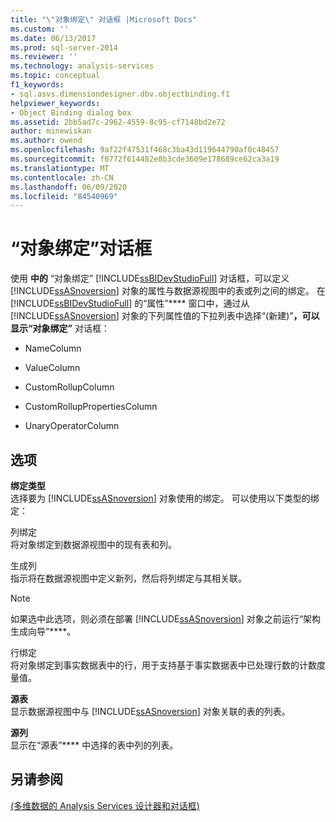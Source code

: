 ```yaml
---
title: "\"对象绑定\" 对话框 |Microsoft Docs"
ms.custom: ''
ms.date: 06/13/2017
ms.prod: sql-server-2014
ms.reviewer: ''
ms.technology: analysis-services
ms.topic: conceptual
f1_keywords:
- sql.asvs.dimensiondesigner.dbv.objectbinding.f1
helpviewer_keywords:
- Object Binding dialog box
ms.assetid: 2bb5ad7c-2962-4559-8c95-cf7148bd2e72
author: minewiskan
ms.author: owend
ms.openlocfilehash: 9af22f47531f468c3ba43d119644790af0c48457
ms.sourcegitcommit: f0772f614482e0b3cde3609e178689ce62ca3a19
ms.translationtype: MT
ms.contentlocale: zh-CN
ms.lasthandoff: 06/09/2020
ms.locfileid: "84540969"
---
```

# <a name="object-binding-dialog-box"></a>“对象绑定”对话框
  使用 **中的** “对象绑定” [!INCLUDE[ssBIDevStudioFull](../includes/ssbidevstudiofull-md.md)] 对话框，可以定义 [!INCLUDE[ssASnoversion](../includes/ssasnoversion-md.md)] 对象的属性与数据源视图中的表或列之间的绑定。 在 [!INCLUDE[ssBIDevStudioFull](../includes/ssbidevstudiofull-md.md)] 的“属性”**** 窗口中，通过从 [!INCLUDE[ssASnoversion](../includes/ssasnoversion-md.md)] 对象的下列属性值的下拉列表中选择“(新建)”****，可以显示“对象绑定”**** 对话框：  
  
-   NameColumn  
  
-   ValueColumn  
  
-   CustomRollupColumn  
  
-   CustomRollupPropertiesColumn  
  
-   UnaryOperatorColumn  
  
## <a name="options"></a>选项  
 **绑定类型**  
 选择要为 [!INCLUDE[ssASnoversion](../includes/ssasnoversion-md.md)] 对象使用的绑定。 可以使用以下类型的绑定：  
  
 列绑定  
 将对象绑定到数据源视图中的现有表和列。  
  
 生成列  
 指示将在数据源视图中定义新列，然后将列绑定与其相关联。  
  
> [!NOTE]  
>  如果选中此选项，则必须在部署 [!INCLUDE[ssASnoversion](../includes/ssasnoversion-md.md)] 对象之前运行“架构生成向导”****。  
  
 行绑定  
 将对象绑定到事实数据表中的行，用于支持基于事实数据表中已处理行数的计数度量值。  
  
 **源表**  
 显示数据源视图中与 [!INCLUDE[ssASnoversion](../includes/ssasnoversion-md.md)] 对象关联的表的列表。  
  
 **源列**  
 显示在“源表”**** 中选择的表中列的列表。  
  
## <a name="see-also"></a>另请参阅  
 [&#40;多维数据的 Analysis Services 设计器和对话框&#41;](analysis-services-designers-and-dialog-boxes-multidimensional-data.md)  
  
  
